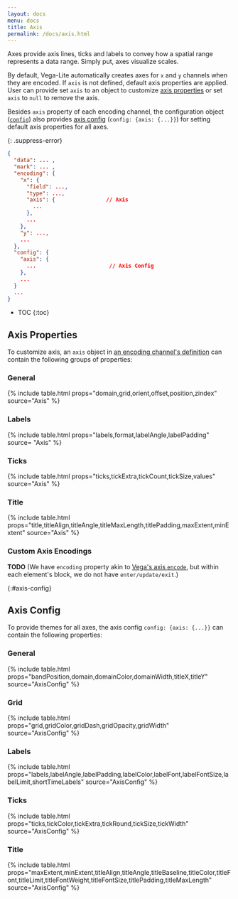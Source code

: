 ```yaml
---
layout: docs
menu: docs
title: Axis
permalink: /docs/axis.html
---
```


Axes provide axis lines, ticks and labels to convey how a spatial range represents a data range. Simply put, axes visualize scales.

By default, Vega-Lite automatically creates axes for `x` and `y` channels when they are encoded.
If `axis` is not defined, default axis properties are applied. User can provide set `axis` to an object to customize [axis properties](#axis-properties) or set `axis` to `null` to remove the axis.

Besides `axis` property of each encoding channel, the configuration object ([`config`](config.html)) also provides [axis config](#axis-config) (`config: {axis: {...}}`) for setting default axis properties for all axes.


{: .suppress-error}
```json
{
  "data": ... ,
  "mark": ... ,
  "encoding": {
    "x": {
      "field": ...,
      "type": ...,
      "axis": {                // Axis
        ...
      },
      ...
    },
    "y": ...,
    ...
  },
  "config": {
    "axis": {
      ...                       // Axis Config
    },
    ...
  }
  ...
}
```

* TOC
{:toc}


<!--TODO: add default behavior for each property -->

## Axis Properties

To customize axis, an `axis` object in [an encoding channel's definition](encoding.html) can contain the following groups of properties:

### General

{% include table.html props="domain,grid,orient,offset,position,zindex" source="Axis" %}

### Labels

{% include table.html props="labels,format,labelAngle,labelPadding" source= "Axis" %}

### Ticks

{% include table.html props="ticks,tickExtra,tickCount,tickSize,values" source="Axis" %}

### Title

{% include table.html props="title,titleAlign,titleAngle,titleMaxLength,titlePadding,maxExtent,minExtent" source="Axis" %}

### Custom Axis Encodings

**TODO** (We have `encoding` property akin to [Vega's axis `encode`](https://vega.github.io/vega/docs/axes/#custom-axis-encodings), but within each element's block, we do not have `enter/update/exit`.)

{:#axis-config}
## Axis Config

To provide themes for all axes, the axis config `config: {axis: {...}}` can contain the following properties:

### General

{% include table.html props="bandPosition,domain,domainColor,domainWidth,titleX,titleY" source="AxisConfig" %}

### Grid

{% include table.html props="grid,gridColor,gridDash,gridOpacity,gridWidth" source="AxisConfig" %}

### Labels

{% include table.html props="labels,labelAngle,labelPadding,labelColor,labelFont,labelFontSize,labelLimit,shortTimeLabels" source="AxisConfig" %}

### Ticks

{% include table.html props="ticks,tickColor,tickExtra,tickRound,tickSize,tickWidth" source="AxisConfig" %}

### Title

{% include table.html props="maxExtent,minExtent,titleAlign,titleAngle,titleBaseline,titleColor,titleFont,titleLimit,titleFontWeight,titleFontSize,titlePadding,titleMaxLength" source="AxisConfig" %}

